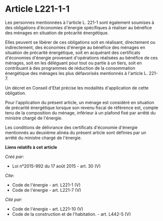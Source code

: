 # Article L221-1-1

Les personnes mentionnées à l'article L. 221-1 sont également soumises à des obligations d'économies d'énergie spécifiques à
réaliser au bénéfice des ménages en situation de précarité énergétique. 

Elles peuvent se libérer de ces obligations soit en réalisant, directement ou indirectement, des économies d'énergie au
bénéfice des ménages en situation de précarité énergétique, soit en acquérant des certificats d'économies d'énergie provenant
d'opérations réalisées au bénéfice de ces ménages, soit en les déléguant pour tout ou partie à un tiers, soit en contribuant
à des programmes de réduction de la consommation énergétique des ménages les plus défavorisés mentionnés à l'article L.
221-7. 

Un décret en Conseil d'Etat précise les modalités d'application de cette obligation. 

Pour l'application du présent article, un ménage est considéré en situation de précarité énergétique lorsque son revenu
fiscal de référence est, compte tenu de la composition du ménage, inférieur à un plafond fixé par arrêté du ministre chargé
de l'énergie. 

Les conditions de délivrance des certificats d'économie d'énergie mentionnés au deuxième alinéa du présent article sont
définies par un arrêté du ministre chargé de l'énergie.

**Liens relatifs à cet article**

_Créé par_:

  - Loi n°2015-992 du 17 août 2015 - art. 30 (V)

_Cite_:

  - Code de l'énergie - art. L221-1 (V)
  - Code de l'énergie - art. L221-7 (V)

_Cité par_:

  - Code de l'énergie - art. L221-10 (V)
  - Code de la construction et de l'habitation. - art. L442-5 (V)
